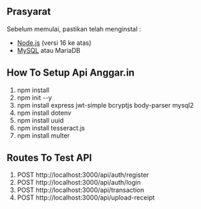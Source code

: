 ## Prasyarat

Sebelum memulai, pastikan telah menginstal :

- [Node.js](https://nodejs.org/en/download/) (versi 16 ke atas)
- [MySQL](https://dev.mysql.com/downloads/installer/) atau MariaDB


## How To Setup Api Anggar.in

1. npm install
2. npm init --y
3. npm install express jwt-simple bcryptjs body-parser mysql2
4. npm install dotenv
5. npm install uuid
6. npm install tesseract.js
7. npm install multer

## Routes To Test API
1. POST http://localhost:3000/api/auth/register
2. POST http://localhost:3000/api/auth/login
3. POST http://localhost:3000/api/transaction
4. POST http://localhost:3000/api/upload-receipt
